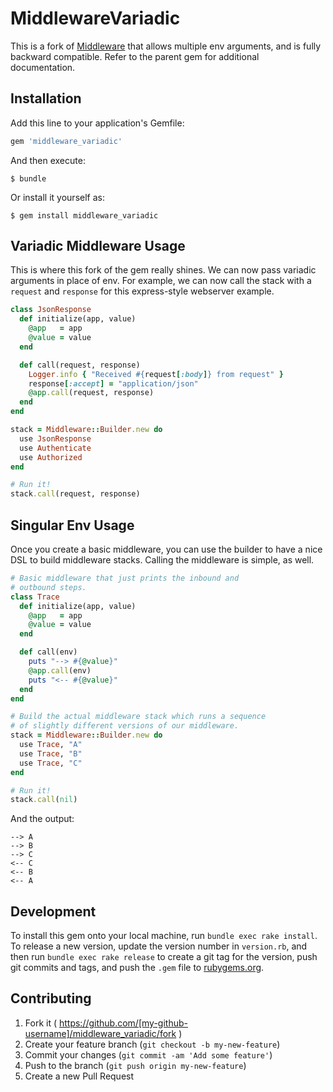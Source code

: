 # MiddlewareVariadic

This is a fork of [Middleware](https://github.com/mitchellh/middleware) that allows multiple env arguments, and is fully backward compatible. Refer to the parent gem for additional documentation.

## Installation

Add this line to your application's Gemfile:

```ruby
gem 'middleware_variadic'
```

And then execute:

    $ bundle

Or install it yourself as:

    $ gem install middleware_variadic

## Variadic Middleware Usage

This is where this fork of the gem really shines. We can now pass variadic arguments in place of env. For example, we can now call the stack with a `request` and `response` for this express-style webserver example.

```ruby
class JsonResponse
  def initialize(app, value)
    @app   = app
    @value = value
  end

  def call(request, response)
    Logger.info { "Received #{request[:body]} from request" }
    response[:accept] = "application/json"
    @app.call(request, response)
  end
end

stack = Middleware::Builder.new do
  use JsonResponse
  use Authenticate
  use Authorized
end

# Run it!
stack.call(request, response)
```

## Singular Env Usage

Once you create a basic middleware, you can use the builder to
have a nice DSL to build middleware stacks. Calling the middleware
is simple, as well.

```ruby
# Basic middleware that just prints the inbound and
# outbound steps.
class Trace
  def initialize(app, value)
    @app   = app
    @value = value
  end

  def call(env)
    puts "--> #{@value}"
    @app.call(env)
    puts "<-- #{@value}"
  end
end

# Build the actual middleware stack which runs a sequence
# of slightly different versions of our middleware.
stack = Middleware::Builder.new do
  use Trace, "A"
  use Trace, "B"
  use Trace, "C"
end

# Run it!
stack.call(nil)
```

And the output:

```
--> A
--> B
--> C
<-- C
<-- B
<-- A
```

## Development

To install this gem onto your local machine, run `bundle exec rake install`. To release a new version, update the version number in `version.rb`, and then run `bundle exec rake release` to create a git tag for the version, push git commits and tags, and push the `.gem` file to [rubygems.org](https://rubygems.org).

## Contributing

1. Fork it ( https://github.com/[my-github-username]/middleware_variadic/fork )
2. Create your feature branch (`git checkout -b my-new-feature`)
3. Commit your changes (`git commit -am 'Add some feature'`)
4. Push to the branch (`git push origin my-new-feature`)
5. Create a new Pull Request
